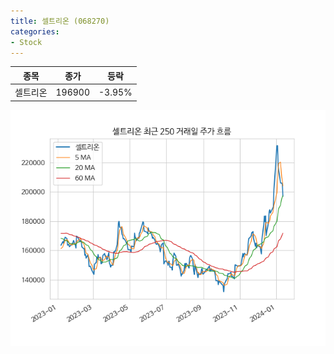 ```yaml
---
title: 셀트리온 (068270)
categories:
- Stock
---
```


|종목|종가|등락|
|----|----|----|
|셀트리온|196900|-3.95%|

<!-- more -->

![068270](/assets/images/stock/068270.png)